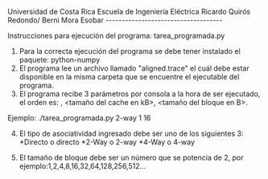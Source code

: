 Universidad de Costa Rica
Escuela de Ingeniería Eléctrica
Ricardo Quirós Redondo/ Berni Mora Esobar
-_-_-_-_-_-_-_-_-_-_-_-_-_-_-_-_-_-_-_-_-_-_-_-_-_-_-_-_-_-_-_-_-_-_-_-_

Instrucciones para ejecución del programa: tarea_programada.py

1. Para la correcta ejecución del programa se debe tener instalado el paquete: python-numpy
2. El programa lee un archivo llamado "aligned.trace" el cuál debe estar disponible en la misma carpeta que se encuentre el ejecutable del programa.
3. El programa recibe 3 parámetros por consola a la hora de ser ejecutado, el orden es: <tipo de asocitividad>, <tamaño del cache en kB>, <tamaño del bloque en B>.

Ejemplo: ./tarea_programada.py 2-way 1 16

4. El tipo de asociatividad ingresado debe ser uno de los siguientes 3:
	*Directo o directo
	*2-Way o 2-way
	*4-Way o 4-way

5. El tamaño de bloque debe ser un número que se potencia de 2, por ejemplo:1,2,4,8,16,32,64,128,256,512...

